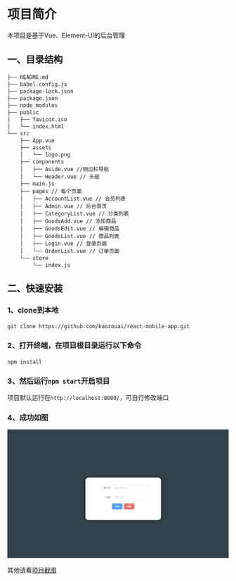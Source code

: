 # 项目简介

本项目是基于Vue、Element-UI的后台管理

## 一、目录结构

```
├── README.md
├── babel.config.js
├── package-lock.json
├── package.json
├── node_modules
├── public
│   ├── favicon.ico
│   └── index.html
└── src
    ├── App.vue
    ├── assets
    │   └── logo.png
    ├── components
    │   ├── Aside.vue //侧边栏导航
    │   └── Header.vue // 头部
    ├── main.js
    ├── pages // 每个页面
    │   ├── AccountList.vue // 会员列表
    │   ├── Admin.vue // 后台首页
    │   ├── CategoryList.vue // 分类列表
    │   ├── GoodsAdd.vue // 添加商品
    │   ├── GoodsEdit.vue // 编辑商品
    │   ├── GoodsList.vue // 商品列表
    │   ├── Login.vue // 登录页面
    │   └── OrderList.vue // 订单页面
    └── store
        └── index.js 
```

## 二、快速安装

### 1、clone到本地

`git clone https://github.com/baozouai/react-mobile-app.git`

### 2、打开终端，在项目根目录运行以下命令

`npm install`

### 3、然后运行`npm start`开启项目

项目默认运行在`http://localhost:8080/`，可自行修改端口

### 4、成功如图

![屏幕快照 2019-09-11 00.08.09](./项目截图/登录页面.png)

其他请看[项目截图](./项目截图)